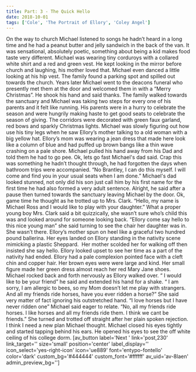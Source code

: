 ```yaml
---
title: Part: 3 - The Quick Hello
date: 2018-10-01
tags: ['Cole', 'The Portrait of Ellory', 'Coley Angel']
---
```


On the way to church Michael listened to songs he hadn’t heard in a long time and he had a peanut butter and jelly sandwich in the back of the van. It was sensational, absolutely poetic, something about being a kid makes food taste very different. Michael was wearing tiny corduroys with a collared white shirt and a red and green vest. He kept looking in the mirror before church and laughing, his mother loved that. Michael even danced a little looking at his hip vest. The family found a parking spot and spilled out towards the church. Years later Michael went to the deacons funeral who presently met them at the door and welcomed them in with a “Merry Christmas”. He shook his hand and said thanks. The family walked towards the sanctuary and Michael was taking two steps for every one of his parents and it felt like running. His parents were in a hurry to celebrate the season and were hungrily making haste to get good seats to celebrate the season of giving. The corridors were decorated with green faux garland, red bows and sparkly Christmas lights. Michael was slowly figuring out how use his tiny legs when he saw Ellory’s mother talking to a old woman with a big yellow hat. Ellory’s mom was wearing a jean dress that made here look like a column of blue and had puffed up brown bangs like a thin wave crashing on a pale shore. Michael pulled his hand away from his Dad and told them he had to go pee. Ok, lets go fast Michael's dad said. Crap this was something he hadn’t thought through, he had forgotten the days when bathroom trips were accompanied. “No Brantley, I can do this myself. I will come and find you in your usual seats when I am done.” Michael's dad looked stunned, not only did his son just call him by his first name for the first time he had also formed a very adult sentence. Alright, he said after a pause then turned towards the sanctuary leaving Michael by the door. Ok, game time he thought as he trotted up to Mrs. Clark. “Hello, my name is Michael Ross and I would like to play with your daughter.” What a proper young boy Mrs. Clark said a bit quizzically, she wasn’t sure who’s child this was and looked around for someone looking back. “Ellory come say hello to this nice young man” she said turning to see the chair her daughter was in. She wasn’t there. Ellory’s mother spun on heel like a graceful two hundred pound ballerina. Her eyes landed on Ellory standing in the nativity scene mimicking a plastic Sheppard.  Her mother scolded her for walking off then insisted she say hello. Ellory looked upset to see her time as a part of the nativity had ended. Ellory had a pale complexion pointed face with a cleft chin and copper hair. Her brown eyes were were large and kind. Her small figure made her green dress almost reach her red Mary Jane shoes. Michael rocked back and forth nervously as Ellory walked over. “ I would like to be your friend” he said and extended his hand for a shake. “ I am sorry, I am allergic to bees, so my Mom doesn’t let me play with strangers. And all my friends ride horses, have you ever ridden a horse?” She said very matter of fact ignoring his outstretched hand. “I love horses but I have never ridden one” Michael said eager to relate. “No, all my friends ride horses. I like horses and all my friends ride them. I think we cant be friends.” She turned and trotted off straight after her plain spoken rejection. I think I need a new plan Michael thought. Michael closed his eyes tightly and started tapping behind his ears. He opened his eyes to see the off white ceiling of his college dorm. [av_button label='Next ' link='post,230' link_target='' size='small' position='center' label_display='' icon_select='yes-right-icon' icon='ue889' font='entypo-fontello' color='dark' custom_bg='#444444' custom_font='#ffffff' av_uid='av-8laen' admin_preview_bg='']
